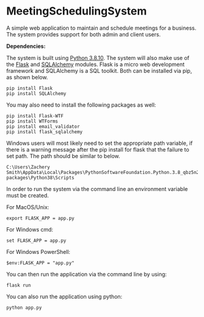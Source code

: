 # MeetingSchedulingSystem
A simple web application to maintain and schedule meetings for a business. The system provides support for both admin and client users. 



**Dependencies:**

The system is built using  [Python 3.8.10](https://www.python.org/downloads/). The system will also make use of the [Flask](https://flask.palletsprojects.com/en/2.0.x/) and [SQLAlchemy](https://www.sqlalchemy.org/) modules. Flask is a micro web development framework and SQLAlchemy is a SQL toolkit. Both can be installed via pip, as shown below.

```shell
pip install Flask
pip install SQLAlchemy
```

You may also need to install the following packages as well:

```shell
pip install Flask-WTF
pip install WTForms
pip install email_validator
pip install flask_sqlalchemy
```

Windows users will most likely need to set the appropriate path variable, if there is a warning message after the pip install for flask that the failure to set path. The path should be similar to below.

```
C:\Users\Zachery Smith\AppData\Local\Packages\PythonSoftwareFoundation.Python.3.8_qbz5n2kfra8p0\LocalCache\local-packages\Python38\Scripts
```



In order to run the system via the command line an environment variable must be created. 

For MacOS/Unix:

```shell
export FLASK_APP = app.py
```

For Windows cmd:

```shell
set FLASK_APP = app.py
```

For Windows PowerShell:

```shell
$env:FLASK_APP = "app.py"
```

You can then run the application via the command line by using:

```shell
flask run
```

You can also run the application using python: 

```shell
python app.py
```







